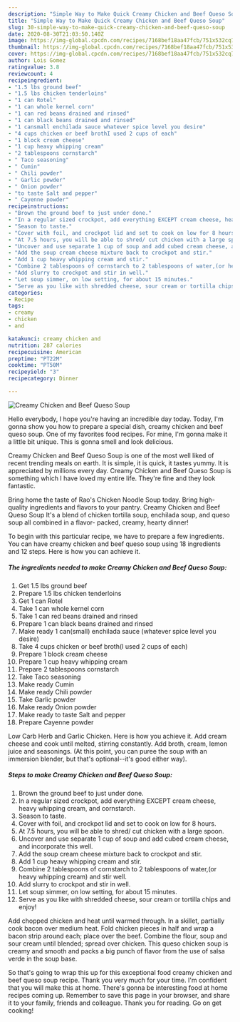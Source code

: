 ```yaml
---
description: "Simple Way to Make Quick Creamy Chicken and Beef Queso Soup"
title: "Simple Way to Make Quick Creamy Chicken and Beef Queso Soup"
slug: 30-simple-way-to-make-quick-creamy-chicken-and-beef-queso-soup
date: 2020-08-30T21:03:50.140Z
image: https://img-global.cpcdn.com/recipes/7168bef18aa47fcb/751x532cq70/creamy-chicken-and-beef-queso-soup-recipe-main-photo.jpg
thumbnail: https://img-global.cpcdn.com/recipes/7168bef18aa47fcb/751x532cq70/creamy-chicken-and-beef-queso-soup-recipe-main-photo.jpg
cover: https://img-global.cpcdn.com/recipes/7168bef18aa47fcb/751x532cq70/creamy-chicken-and-beef-queso-soup-recipe-main-photo.jpg
author: Lois Gomez
ratingvalue: 3.8
reviewcount: 4
recipeingredient:
- "1.5 lbs ground beef"
- "1.5 lbs chicken tenderloins"
- "1 can Rotel"
- "1 can whole kernel corn"
- "1 can red beans drained and rinsed"
- "1 can black beans drained and rinsed"
- "1 cansmall enchilada sauce whatever spice level you desire"
- "4 cups chicken or beef brothI used 2 cups of each"
- "1 block cream cheese"
- "1 cup heavy whipping cream"
- "2 tablespoons cornstarch"
- " Taco seasoning"
- " Cumin"
- " Chili powder"
- " Garlic powder"
- " Onion powder"
- "to taste Salt and pepper"
- " Cayenne powder"
recipeinstructions:
- "Brown the ground beef to just under done."
- "In a regular sized crockpot, add everything EXCEPT cream cheese, heavy whipping cream, and cornstarch."
- "Season to taste."
- "Cover with foil, and crockpot lid and set to cook on low for 8 hours."
- "At 7.5 hours, you will be able to shred/ cut chicken with a large spoon."
- "Uncover and use separate 1 cup of soup and add cubed cream cheese, and incorporate this well."
- "Add the soup cream cheese mixture back to crockpot and stir."
- "Add 1 cup heavy whipping cream and stir."
- "Combine 2 tablespoons of cornstarch to 2 tablespoons of water,(or heavy whipping cream) and stir well."
- "Add slurry to crockpot and stir in well."
- "Let soup simmer, on low setting, for about 15 minutes."
- "Serve as you like with shredded cheese, sour cream or tortilla chips and enjoy!"
categories:
- Recipe
tags:
- creamy
- chicken
- and

katakunci: creamy chicken and 
nutrition: 287 calories
recipecuisine: American
preptime: "PT22M"
cooktime: "PT50M"
recipeyield: "3"
recipecategory: Dinner

---
```



![Creamy Chicken and Beef Queso Soup](https://img-global.cpcdn.com/recipes/7168bef18aa47fcb/751x532cq70/creamy-chicken-and-beef-queso-soup-recipe-main-photo.jpg)

Hello everybody, I hope you're having an incredible day today. Today, I'm gonna show you how to prepare a special dish, creamy chicken and beef queso soup. One of my favorites food recipes. For mine, I'm gonna make it a little bit unique. This is gonna smell and look delicious.

Creamy Chicken and Beef Queso Soup is one of the most well liked of recent trending meals on earth. It is simple, it is quick, it tastes yummy. It is appreciated by millions every day. Creamy Chicken and Beef Queso Soup is something which I have loved my entire life. They're fine and they look fantastic.

Bring home the taste of Rao&#39;s Chicken Noodle Soup today. Bring high-quality ingredients and flavors to your pantry. Creamy Chicken and Beef Queso Soup It&#39;s a blend of chicken tortilla soup, enchilada soup, and queso soup all combined in a flavor- packed, creamy, hearty dinner!


To begin with this particular recipe, we have to prepare a few ingredients. You can have creamy chicken and beef queso soup using 18 ingredients and 12 steps. Here is how you can achieve it.

<!--inarticleads1-->

##### The ingredients needed to make Creamy Chicken and Beef Queso Soup:

1. Get 1.5 lbs ground beef
1. Prepare 1.5 lbs chicken tenderloins
1. Get 1 can Rotel
1. Take 1 can whole kernel corn
1. Take 1 can red beans drained and rinsed
1. Prepare 1 can black beans drained and rinsed
1. Make ready 1 can(small) enchilada sauce (whatever spice level you desire)
1. Take 4 cups chicken or beef broth(I used 2 cups of each)
1. Prepare 1 block cream cheese
1. Prepare 1 cup heavy whipping cream
1. Prepare 2 tablespoons cornstarch
1. Take  Taco seasoning
1. Make ready  Cumin
1. Make ready  Chili powder
1. Take  Garlic powder
1. Make ready  Onion powder
1. Make ready to taste Salt and pepper
1. Prepare  Cayenne powder


Low Carb Herb and Garlic Chicken. Here is how you achieve it. Add cream cheese and cook until melted, stirring constantly. Add broth, cream, lemon juice and seasonings. (At this point, you can puree the soup with an immersion blender, but that&#39;s optional--it&#39;s good either way). 

<!--inarticleads2-->

##### Steps to make Creamy Chicken and Beef Queso Soup:

1. Brown the ground beef to just under done.
1. In a regular sized crockpot, add everything EXCEPT cream cheese, heavy whipping cream, and cornstarch.
1. Season to taste.
1. Cover with foil, and crockpot lid and set to cook on low for 8 hours.
1. At 7.5 hours, you will be able to shred/ cut chicken with a large spoon.
1. Uncover and use separate 1 cup of soup and add cubed cream cheese, and incorporate this well.
1. Add the soup cream cheese mixture back to crockpot and stir.
1. Add 1 cup heavy whipping cream and stir.
1. Combine 2 tablespoons of cornstarch to 2 tablespoons of water,(or heavy whipping cream) and stir well.
1. Add slurry to crockpot and stir in well.
1. Let soup simmer, on low setting, for about 15 minutes.
1. Serve as you like with shredded cheese, sour cream or tortilla chips and enjoy!


Add chopped chicken and heat until warmed through. In a skillet, partially cook bacon over medium heat. Fold chicken pieces in half and wrap a bacon strip around each; place over the beef. Combine the flour, soup and sour cream until blended; spread over chicken. This queso chicken soup is creamy and smooth and packs a big punch of flavor from the use of salsa verde in the soup base. 

So that's going to wrap this up for this exceptional food creamy chicken and beef queso soup recipe. Thank you very much for your time. I'm confident that you will make this at home. There's gonna be interesting food at home recipes coming up. Remember to save this page in your browser, and share it to your family, friends and colleague. Thank you for reading. Go on get cooking!
